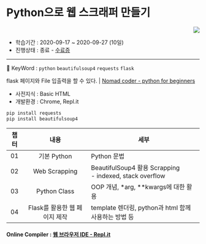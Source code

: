 
# Python으로 웹 스크래퍼 만들기

<div align="right"><a href="https://hits.seeyoufarm.com"/><img src="https://hits.seeyoufarm.com/api/count/incr/badge.svg?url=https://github.com/eona1301/Learn-Online-OpenClass/tree/master/Nomad-Coders/Python-Web-Scrapping"/></a></div>

- 학습기간 : 2020-09-17 ~ 2020-09-27 (10일)
- 진행상태 : 종료 - [수료증](https://drive.google.com/file/d/1jK13ZWZ0sTGHWH3iCQ2K12WWAZgu9NYv/view?usp=sharing)

---

📌 KeyWord : `python` `beautifulsoup4` `requests` `flask`

flask 페이지와 File 입출력을 할 수 있다. | [Nomad coder - python for beginners](https://nomadcoders.co/python-for-beginners)

- 사전지식 : Basic HTML
- 개발환경 : Chrome, Repl.it

```python
pip install requests
pip install beautifulsoup4
```

| 챕터  |            내용             | 세부                                                         |
| :---: | :-------------------------: | ------------------------------------------------------------ |
|  01   |         기본 Python         | Python 문법                                                  |
|  02   |        Web Scrapping        | BeautifulSoup4 활용 Scrapping <br> - indexed, stack overflow |
|  03   |        Python Class         | OOP 개념, \*arg, \*\*kwargs에 대한 활용                                       |
|  04   | Flask를 활용한 웹 페이지 제작 | template 렌더링, python과 html 함께 사용하는 방법 등                                 |

#### Online Compiler : [웹 브라우저 IDE - Repl.it](https://repl.it/)